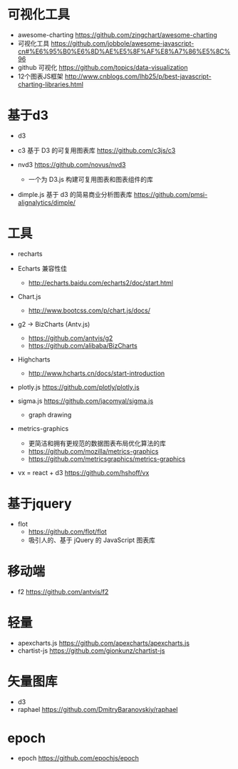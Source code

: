 # 可视化工具

- awesome-charting https://github.com/zingchart/awesome-charting
- 可视化工具 <https://github.com/jobbole/awesome-javascript-cn#%E6%95%B0%E6%8D%AE%E5%8F%AF%E8%A7%86%E5%8C%96>
- github 可视化 <https://github.com/topics/data-visualization>
- 12个图表JS框架 <http://www.cnblogs.com/lhb25/p/best-javascript-charting-libraries.html>

# 基于d3

- d3
- c3 基于 D3 的可复用图表库 <https://github.com/c3js/c3>
- nvd3 <https://github.com/novus/nvd3>

  - 一个为 D3.js 构建可复用图表和图表组件的库
  
- dimple.js 基于 d3 的简易商业分析图表库 https://github.com/pmsi-alignalytics/dimple/

# 工具

- recharts

- Echarts 兼容性佳

  - <http://echarts.baidu.com/echarts2/doc/start.html>

- Chart.js

  - <http://www.bootcss.com/p/chart.js/docs/>

- g2 -> BizCharts (Antv.js)
  - https://github.com/antvis/g2 
  - https://github.com/alibaba/BizCharts

- Highcharts

  - <http://www.hcharts.cn/docs/start-introduction>

- plotly.js <https://github.com/plotly/plotly.js>

- sigma.js <https://github.com/jacomyal/sigma.js>

  - graph drawing

- metrics-graphics 
  - 更简洁和拥有更规范的数据图表布局优化算法的库
  - <https://github.com/mozilla/metrics-graphics>
  - https://github.com/metricsgraphics/metrics-graphics
- vx = react + d3 https://github.com/hshoff/vx

# 基于jquery

- flot 
  - https://github.com/flot/flot 
  - 吸引人的、基于 jQuery 的 JavaScript 图表库

# 移动端

- f2 https://github.com/antvis/f2

# 轻量

- apexcharts.js https://github.com/apexcharts/apexcharts.js
- chartist-js <https://github.com/gionkunz/chartist-js>

# 矢量图库

- d3
- raphael <https://github.com/DmitryBaranovskiy/raphael>

# epoch

- epoch https://github.com/epochjs/epoch